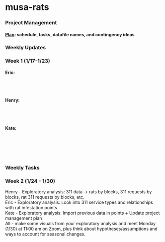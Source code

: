 # musa-rats

### Project Management
#### [Plan](https://docs.google.com/spreadsheets/d/1nGroyO_JdxYuPIOrizUDo5iwkxVdH8Emu9CW2ZeOraM/edit?usp=sharing): schedule, tasks, datafile names, and contingency ideas 

### Weekly Updates 
### Week 1 (1/17-1/23)
#### Eric: 
<br>
<br>


#### Henry:
<br>
<br>

#### Kate: 
<br>
<br>
<br>
<br>

### Weekly Tasks 
### Week 2 (1/24 - 1/30) 
Henry - Exploratory analysis: 311 data -> rats by blocks, 311 requests by blocks, rat 311 requests by blocks, etc. <br>
Eric - Exploratory analysis: Look into 311 service types and relationships with rat infestation points  <br>
Kate - Exploratory analysis: Import previous data in points + Update project management plan <br>
All - make some visuals from your exploratory analysis and meet Monday (1/30) at 11:00 am on Zoom, plus think about hypotheses/assumptions and ways to account for seasonal changes. 
